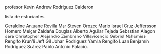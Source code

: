 profesor
Kevin Andrew Rodriguez Calderon

lista de estudiantes

Geraldine Antuane Revilla Mar
Steven Orozco
Mario Israel Cruz
Jeffersson Homero Melgar Zaldaña
Douglas Alberto Aguilar Tejada
Sebastian Alagon Jara
Christopher Alejandro Zambrano Villavicencio
Gabriel Nehemias Rengifo Krunfli
Jeff Gil
Johan Rodriguez
Yamila Rengifo
Luan Benjamín Rodríguez Suárez
Pablo Antonio Palacio.
